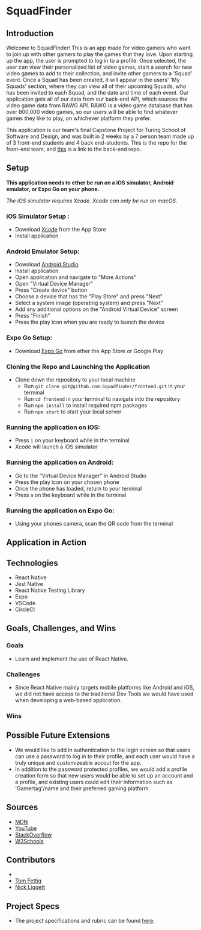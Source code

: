 # SquadFinder

## Introduction
  Welcome to SquadFinder! This is an app made for video gamers who want to join up with other gamers to play the games that they love. Upon starting up the app, the user is prompted to log in to a profile.  Once selected, the user can view their personalized list of video games, start a search for new video games to add to their collection, and invite other gamers to a 'Squad' event. Once a Squad has been created, it will appear in the users' 'My Squads' section, where they can view all of their upcoming Squads, who has been invited to each Squad, and the date and time of each event.  Our application gets all of our data from our back-end API, which sources the video game data from RAWG API. RAWG is a video game database that has over 800,000 video games, so our users will be able to find whatever games they like to play, on whichever platform they prefer.
  
  This application is our team's final Capstone Project for Turing School of Software and Design, and was built in 2 weeks by a 7 person team made up of 3 front-end students and 4 back end-students. This is the repo for the front-end team, and [this](https://github.com/Squadfinder/backend-ruby) is a link to the back-end repo.
  
## Setup
**This application needs to ether be run on a iOS simulator, Android emulator, or Expo Go on your phone.**


*The iOS simulator requires Xcode. Xcode can only be run on macOS.*
### iOS Simulator Setup :
* Download [Xcode](https://apps.apple.com/us/app/xcode/id497799835?mt=12) from the App Store
* Install application
### Android Emulator Setup:
* Download [Android Studio](https://developer.android.com/)
* Install application
* Open application and navigate to "More Actions"
* Open "Virtual Device Manager"
* Press "Create device" button
* Choose a device that has the "Play Store" and press "Next"
* Select a system image (operating system) and press "Next"
* Add any additional options on the "Android Virtual Device" screen
* Press "Finish"
* Press the play icon when you are ready to launch the device
### Expo Go Setup: 
* Download [Expo Go](https://expo.dev/client) from ether the App Store or Google Play

### Cloning the Repo and Launching the Application
* Clone down the repository to your local machine
    * Run `git clone git@github.com:Squadfinder/frontend.git` in your terminal
    * Run `cd frontend` in your terminal to navigate into the repository
    * Run `npm install` to install required npm packages
    * Run `npm start` to start your local server
### Running the application on iOS:
  * Press `i` on your keyboard while in the terminal
  * Xcode will launch a iOS simulator
### Running the application on Android:
  * Go to the "Virtual Device Manager" in Android Studio
  * Press the play icon on your chosen phone
  * Once the phone has loaded, return to your terminal
  * Press `a` on the keyboard while in the terminal
### Running the application on Expo Go:
  * Using your phones camera, scan the QR code from the terminal 

## Application in Action


## Technologies
  - React Native
  - Jest Native
  - React Native Testing Library
  - Expo
  - VSCode
  - CircleCI

## Goals, Challenges, and Wins
### Goals
 - Learn and implement the use of React Native.

### Challenges
 - Since React Native mainly targets mobile platforms like Android and iOS, we did not have access to the traditional Dev Tools we would have used when developing a web-based application.

### Wins


## Possible Future Extensions
  - We would like to add in authenitcation to the login screen so that users can use a password to log in to their profile, and each user would have a truly unique and customizeable accout for the app.
  - In addition to the password protected profiles, we would add a profile creation form so that new users would be able to set up an account and a profile, and existing users could edit their information such as 'Gamertag'/name and their preferred gaming platform.

## Sources
  - [MDN](http://developer.mozilla.org/en-US/)
  - [YouTube](https://www.youtube.com/)
  - [StackOverflow](https://www.stackoverflow.com/)
  - [W3Schools](https://www.w3schools.com/)
  
## Contributors
  - 
  - [Tom Fettig](https://github.com/tfettig22)
  - [Nick Liggett](https://github.com/NickLiggett)
  
## Project Specs
 - The project specifications and rubric can be found [here](https://mod4.turing.edu/projects/capstone/).
